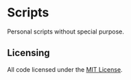 # Scripts

Personal scripts without special purpose.

## Licensing

All code licensed under the [MIT License](LICENSE).
